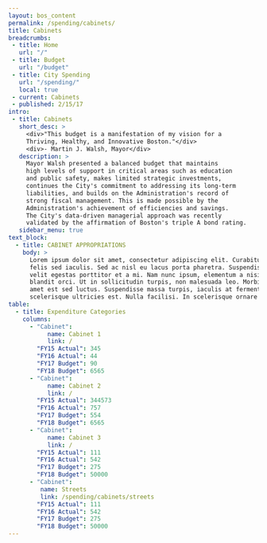 ```yaml
---
layout: bos_content
permalink: /spending/cabinets/
title: Cabinets
breadcrumbs:
 - title: Home
   url: "/"
 - title: Budget
   url: "/budget"
 - title: City Spending
   url: "/spending/"
   local: true
 - current: Cabinets
 - published: 2/15/17
intro:
 - title: Cabinets
   short_desc: >
     <div>"This budget is a manifestation of my vision for a
     Thriving, Healthy, and Innovative Boston."</div>
     <div>- Martin J. Walsh, Mayor</div>
   description: >
     Mayor Walsh presented a balanced budget that maintains 
     high levels of support in critical areas such as education 
     and public safety, makes limited strategic investments,
     continues the City's commitment to addressing its long-term
     liabilities, and builds on the Administration's record of 
     strong fiscal management. This is made possible by the 
     Administration's achievement of efficiencies and savings. 
     The City's data-driven managerial approach was recently 
     validated by the affirmation of Boston's triple A bond rating.
   sidebar_menu: true
text_block:
  - title: CABINET APPROPRIATIONS
    body: >
      Lorem ipsum dolor sit amet, consectetur adipiscing elit. Curabitur suscipit id 
      felis sed iaculis. Sed ac nisl eu lacus porta pharetra. Suspendisse a tortor vel 
      velit egestas porttitor et a mi. Nam nunc ipsum, elementum a nisi nec, scelerisque 
      blandit orci. Ut in sollicitudin turpis, non malesuada leo. Morbi vehicula sit 
      amet est sed luctus. Suspendisse massa turpis, iaculis at fermentum placerat, 
      scelerisque ultricies est. Nulla facilisi. In scelerisque ornare tincidunt.
table:
  - title: Expenditure Categories
    columns:
      - "Cabinet": 
           name: Cabinet 1
           link: /
        "FY15 Actual": 345
        "FY16 Actual": 44
        "FY17 Budget": 90
        "FY18 Budget": 6565
      - "Cabinet":
           name: Cabinet 2
           link: /
        "FY15 Actual": 344573
        "FY16 Actual": 757
        "FY17 Budget": 554
        "FY18 Budget": 6565
      - "Cabinet": 
           name: Cabinet 3
           link: /
        "FY15 Actual": 111
        "FY16 Actual": 542
        "FY17 Budget": 275
        "FY18 Budget": 50000
      - "Cabinet": 
         name: Streets
         link: /spending/cabinets/streets
        "FY15 Actual": 111
        "FY16 Actual": 542
        "FY17 Budget": 275
        "FY18 Budget": 50000
---
```

